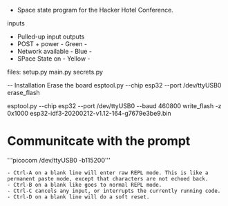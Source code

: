 - Space state program for the Hacker Hotel Conference.

inputs
- Pulled-up input 
outputs
- POST + power      - Green   -
- Network available - Blue    - 
- SPace State on    - Yellow  -

files:
setup.py
main.py
secrets.py

-- Installation
Erase the board
esptool.py --chip esp32 --port /dev/ttyUSB0 erase_flash

esptool.py --chip esp32 --port /dev/ttyUSB0 --baud 460800 write_flash -z 0x1000 esp32-idf3-20200212-v1.12-164-g7679e3be9.bin

Communitcate with the prompt
============================

'''picocom /dev/ttyUSB0 -b115200'''

    - Ctrl-A on a blank line will enter raw REPL mode. This is like a permanent paste mode, except that characters are not echoed back.
    - Ctrl-B on a blank like goes to normal REPL mode.
    - Ctrl-C cancels any input, or interrupts the currently running code.
    - Ctrl-D on a blank line will do a soft reset.




